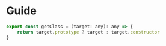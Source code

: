 # Guide
```javascript
export const getClass = (target: any): any => {
    return target.prototype ? target : target.constructor
}
```
